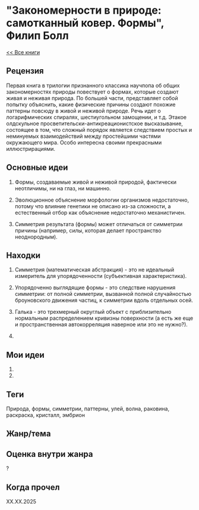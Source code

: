 # "Закономерности в природе: самотканный ковер. Формы", Филип Болл

[\<\< Все книги](../README.md)

## Рецензия

Первая книга в трилогии признанного классика научпопа об общих закономерностях природы повествует о формах, которые создают живая и неживая природа. По большей части, представляет собой попытку объяснить, какие физические причины создают похожие паттерны повсюду в живой и неживой природе. Речь идет о логарифмических спиралях, шестиугольном замощении, и т.д. Этакое олдскульное просветительски-антикреационистское высказывание, состоящее в том, что сложный порядок является следствием простых и неминуемых взаимодействий между простейшими частями окружающего мира. Особо интересна своими прекрасными иллюстрирациями.

## Основные идеи

1.  Формы, создаваемые живой и неживой природой, фактически неотличимы, ни на глаз, ни машинно.

2.  Эволюционное объяснение морфологии организмов недостаточно, потому что влияние генетики не описано из-за сложности, а естественный отбор как объяснение недостаточно механистичен.

3.  Симметрия результата (формы) может отличаться от симметрии причины (например, силы, которая делает пространство неоднородным).

## Находки

1.  Симметрия (математическая абстракция) - это не идеальный измеритель для упорядоченности (субъективная характеристика).

2.  Упорядоченно выглядящие формы - это следствие нарушения симметрии: от полной симметрии, вызванной полной случайностью броуновского движения частиц, к симметрии вдоль отдельных осей.

3.  Галька - это трехмерный округлый объект с приблизительно нормальным распределением кривизны поверхности (а есть же еще и пространственная автокорреляция наверное или это не нужно?).

4.  

## Мои идеи

1.  

2.  

## Теги

Природа, формы, симметрии, паттерны, улей, волна, раковина, раскраска, кристалл, эмбрион

## Жанр/тема

## Оценка внутри жанра

?

## Когда прочел

XX.XX.2025
